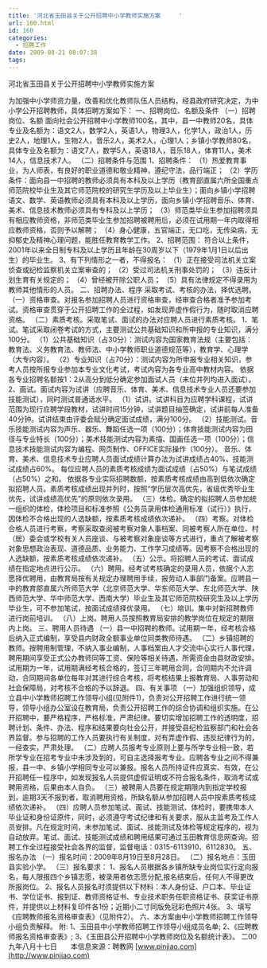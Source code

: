 ```yaml
---
title: '河北省玉田县关于公开招聘中小学教师实施方案     '
url: 160.html
id: 160
categories:
  - 招聘工作
date: 2009-08-21 08:07:38
tags:
---
```


河北省玉田县关于公开招聘中小学教师实施方案  
  
为加强中小学师资力量，改善和优化教师队伍人员结构，经县政府研究决定，为中小学公开招聘教师，具体招聘方案如下： 一、招聘岗位、名额及条件 （一）招聘岗位、名额 面向社会公开招聘中小学教师100名，其中，县一中教师20名，具体专业及名额为：语文2人，数学2人，英语1人，物理3人，化学1人，政治1人，历史2人，地理1人，生物2人，音乐2人，美术2人，心理1人；乡镇小学教师80名，具体专业及名额为：语文7人，数学5人，英语18人，音乐18人，体育11人，美术14人，信息技术7人。 （二）招聘条件与范围 1、招聘条件： （1）热爱教育事业，为人师表，有良好的职业道德和敬业精神，遵纪守法，品行端正； （2）学历条件：面向县一中招聘的教师必须具有本科及以上学历（教育部直属六所全国重点师范院校毕业生及其它师范院校的研究生学历及以上毕业生）；面向乡镇小学招聘语文、数学、英语教师必须具有本科及以上学历，面向乡镇小学招聘音乐、体育、美术、信息技术教师必须具有专科及以上学历； （3）师范类毕业生参加招聘须具有相应教师资格，非师范类毕业生参加招聘被聘用后，必须在试用期一年内取得相应教师资格，否则予以解聘； （4）身心健康，五官端正，无口吃，无传染病，无抑郁史及精神心理问题，能胜任教育教学工作。 2、招聘范围： 符合以上条件，2001年以来全日制专科及以上学历且年龄在30周岁以下（1979年1月1日以后出生）的毕业生。 3、有下列情形之一者，不得报名： （1）正在接受司法机关立案侦查或纪检监察机关立案审查的； （2）受过司法机关刑事处罚的； （3）违反计划生育有关规定的； （4）曾经被开除公职人员； （5）具有法律规定不得录用为教师其他情形的人员。 二、招聘办法、程序 采取考试、考核的办法，择优选聘。 （一）资格审查。对报名参加招聘人员进行资格审查，经审查合格者准予参加考试。资格审查贯穿于公开招聘工作的全过程，如发现弄虚作假行为，随时取消应聘资格。 （二）素质考核。采取笔试、面试的办法对应聘人员进行素质考核。 1、笔试。笔试采取闭卷考试的方式，主要测试公共基础知识和所申报的专业知识，满分100分。 （1）公共基础知识（占30分）：测试内容为国家教育法规（主要包括：教育法、义务教育法、教师法、中小学教师职业道德规范等），教育学、心理学（大专内容）。 （2）专业知识（占70分）：测试内容为所申报专业相关知识，参考人员按所报专业参加本专业文化考试，考试内容为各专业高中教材内容。 依据各专业招聘名额按1：2从高分到低分确定参加面试人员（末位并列均进入面试）。 2、面试。面试内容为试讲（应聘音乐、体育、美术、信息技术专业人员还要参加技能测试），同时测试普通话水平。 （1）试讲。试讲科目为应聘学科课程，试讲范围为现行应聘学段教材，试讲时间15分钟，试讲题目抽签确定，试讲前每人准备40分钟。试讲结束由评委会赋分确定面试成绩，满分100分。 （2）技能测试。音乐技能测试内容为声乐、器乐、舞蹈任选一项（100分）；体育技能测试内容为田径与专业特长（100分）；美术技能测试内容为素描、国画任选一项（100分）；信息技术技能测试内容为编程、网页制作、OFFICE实际操作（100分）。 音乐、体育、美术、信息技术专业应聘人员面试成绩计算办法为试讲成绩占40%、技能测试成绩占60%。 每位应聘人员的素质考核成绩为面试成绩（占50%）与笔试成绩（占50%）之和。 依据各专业实际招聘数额，按素质考核成绩由高到低依次确定拟招聘人员。素质考核成绩出现并列时，按照“学历层次高优先，省级优秀毕业生优先，试讲成绩高优先”的原则依次录用。 （三）体检。确定的拟招聘人员参加统一组织的体检，体检项目和标准参照《公务员录用体检通用标准（试行）》执行，因体检不合格出现的人选缺额，按素质考核成绩依次递补。 （四）考察。对体检合格人员进行考察，考察采取查阅被考察对象人事档案、同被考察人所在单位、村（居）委会或学校有关人员座谈、与被考察对象座谈等方式进行，重点了解被考察对象思想政治表现、道德品质、业务能力、工作学习成绩等。因考察不合格出现的人选缺额，按素质考核成绩依次递补。 （五）公示。将招聘人员的考试、面试成绩在指定地点进行公示。 （六）聘用。经考试考核确定的录用人员，依据个人志愿择优聘用，由教育局按有关规定办理聘用手续，报劳动人事部门备案。应聘县一中的教育部直属六所师范大学（北京师范大学、华东师范大学、东北师范大学、陕西师范大学、华中师范大学、西南大学）毕业生及其它师范院校研究生及以上学历毕业生，可不参加笔试，按面试成绩择优录用。 （七）培训。集中对新招聘教师进行岗前培训。 （八）上岗。聘用人员按照教育局安排的教学岗位在规定的期限内上岗。 三、聘用人员待遇 （一）县一中招聘的教师。试用期一年，经考核合格后纳入正式编制，享受县内财政全额事业单位同类教师待遇。 （二）乡镇招聘的教师。按聘用制管理，不纳入事业编制，人事档案由人才交流中心实行人事代理，聘用期间享受正式公办教师同等工资、保险等相关待遇，所需资金由县财政安排。试用期为一年，试用期满经考核合格的，签订三年聘用合同，合同期内不允许调动，合同期间各单位每年对其进行综合考核，将考核结果上报教育局、人事劳动和社会保障局，对考核不合格的予以辞退。 四、有关事项 （一）加强组织领导，成立县中小学教师招聘工作领导小组(见附件1)，负责对公开招聘工作进行统一领导，领导小组办公室设在教育局，负责公开招聘工作的综合协调和组织实施。在公开招聘中，要严格程序，严格标准，严肃纪律。要切实增加招聘工作的透明度，招聘计划、条件、办法、程序和结果要向社会公开，并接受县纪检监察部门和社会各界监督。参与招聘的工作人员要执行有关制度，对有弄虚作假、违反纪律行为的，一经查实，严肃处理。 （二）应聘人员报考专业原则上要与所学专业相一致，若所学专业在招考专业中未涉及到的，可自主选择报考专业。应聘各专业之间不得兼报，县一中、乡镇小学相同专业可以兼报。报名人员所持证件应真实、有效，在公开招聘任一程序中，如发现报名人员提供虚假证明或不符合报名条件，取消考试或聘用资格，后果由本人自负。 （三）被聘用人员要在规定期限内到指定学校报到，逾期3天不报到者，取消聘用资格，所缺名额从参加招聘人员中按素质考核成绩依次递补。 （四）应聘人员参加笔试、面试、技能测试、体检时，要携带本人毕业证和身份证原件，同时，必须遵守考试纪律和有关要求，服从主监考及工作人员安排。凡在规定时间，未参加笔试、面试、技能测试及体检等规定程序的，视为自动放弃。笔试、面试、技能测试成绩和聘用结果可通过玉田教育信息网查询。招聘工作全过程接受社会各界的监督，监督电话：0315-6113910、6112830。 五、报名办法 （一）报名时间：2009年8月19日至8月28日。 （二）报名地点：玉田县实验小学。 （三）报名要求： 1、报名人员根据各乡镇所缺专业岗位实行定向报名，每人限报四个乡镇志愿，被录用者依志愿分配,报名结束后，任何人不得更改所报岗位。 2、报名人员报名时须提供以下材料：本人身份证、户口本、毕业证书、学位证书、报到证、教师资格证书、专业技术职务任职资格证书、获奖证书原件，并提供以上材料复印件各1份；近期小二寸同版免冠彩色照片4张。 3、填写《应聘教师报名资格审查表》（见附件2）。 六、本方案由中小学教师招聘工作领导小组负责解释。 附: 1、玉田县中小学教师招聘工作领导小组成员名单; 2、《应聘教师报名资格审查表》; 3、《玉田县公开招聘中小学教师岗位及名额统计表》。 二00九年八月十七日       本信息来源：聘教网 [www.pinjiao.com](http://www.pinjiao.com)